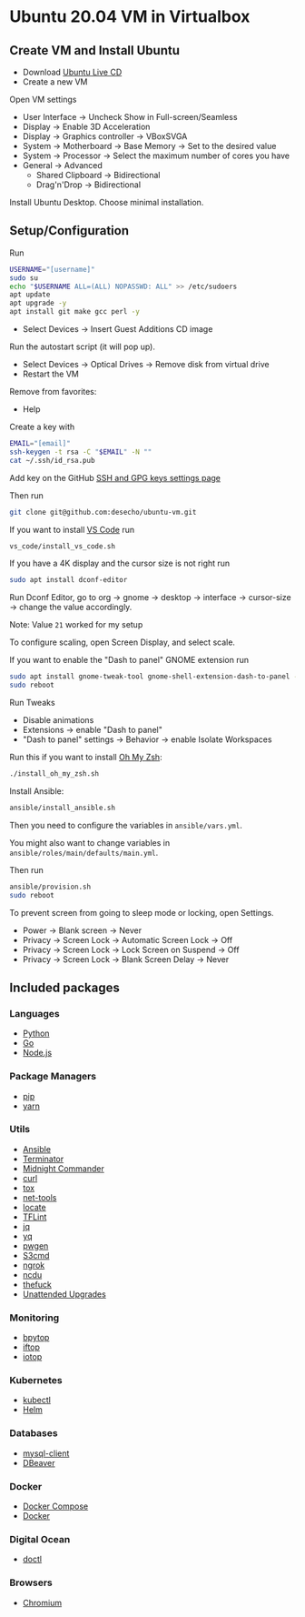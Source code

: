 # Ubuntu 20.04 VM in Virtualbox

## Create VM and Install Ubuntu

* Download [Ubuntu Live CD](https://www.ubuntu.com/download/desktop)
* Create a new VM

Open VM settings

* User Interface → Uncheck Show in Full-screen/Seamless
* Display → Enable 3D Acceleration
* Display → Graphics controller → VBoxSVGA
* System → Motherboard → Base Memory → Set to the desired value
* System → Processor → Select the maximum number of cores you have
* General → Advanced
  * Shared Clipboard → Bidirectional
  * Drag'n'Drop → Bidirectional

Install Ubuntu Desktop. Choose minimal installation.

## Setup/Configuration

Run
```bash
USERNAME="[username]"
sudo su
echo "$USERNAME ALL=(ALL) NOPASSWD: ALL" >> /etc/sudoers
apt update
apt upgrade -y
apt install git make gcc perl -y
```

* Select Devices → Insert Guest Additions CD image

Run the autostart script (it will pop up).

* Select Devices → Optical Drives → Remove disk from virtual drive
* Restart the VM

Remove from favorites:

* Help

Create a key with
```bash
EMAIL="[email]"
ssh-keygen -t rsa -C "$EMAIL" -N ""
cat ~/.ssh/id_rsa.pub
```

Add key on the GitHub [SSH and GPG keys settings page](https://github.com/settings/keys)

Then run
```bash
git clone git@github.com:desecho/ubuntu-vm.git
```

If you want to install [VS Code](https://code.visualstudio.com/) run
```bash
vs_code/install_vs_code.sh
```

If you have a 4K display and the cursor size is not right run
```bash
sudo apt install dconf-editor
```
Run Dconf Editor, go to org → gnome → desktop → interface → cursor-size → change the value accordingly.

Note: Value `21` worked for my setup

To configure scaling, open Screen Display, and select scale.

If you want to enable the "Dash to panel" GNOME extension run
```bash
sudo apt install gnome-tweak-tool gnome-shell-extension-dash-to-panel -y
sudo reboot
```

Run Tweaks
* Disable animations
* Extensions → enable "Dash to panel"
* "Dash to panel" settings → Behavior → enable Isolate Workspaces

Run this if you want to install [Oh My Zsh](https://github.com/robbyrussell/oh-my-zsh):
```bash
./install_oh_my_zsh.sh
```

Install Ansible:
```bash
ansible/install_ansible.sh
```

Then you need to configure the variables in `ansible/vars.yml`.

You might also want to change variables in `ansible/roles/main/defaults/main.yml`.

Then run
```bash
ansible/provision.sh
sudo reboot
```

To prevent screen from going to sleep mode or locking, open Settings.

* Power → Blank screen → Never
* Privacy → Screen Lock → Automatic Screen Lock → Off
* Privacy → Screen Lock → Lock Screen on Suspend → Off
* Privacy → Screen Lock → Blank Screen Delay → Never

## Included packages

### Languages
* [Python](https://www.python.org/)
* [Go](https://golang.org/)
* [Node.js](https://nodejs.org/en/)

### Package Managers
* [pip](https://pypi.org/project/pip/)
* [yarn](https://yarnpkg.com/)

### Utils
* [Ansible](https://www.ansible.com/)
* [Terminator](https://gnome-terminator.org/)
* [Midnight Commander](https://midnight-commander.org/)
* [curl](https://curl.se/)
* [tox](https://tox.readthedocs.io/en/latest/)
* [net-tools](https://sourceforge.net/projects/net-tools/)
* [locate](https://www.gnu.org/software/findutils/)
* [TFLint](https://github.com/terraform-linters/tflint)
* [jq](https://stedolan.github.io/jq/)
* [yq](https://mikefarah.gitbook.io/yq/)
* [pwgen](https://linux.die.net/man/1/pwgen)
* [S3cmd](https://s3tools.org/s3cmd)
* [ngrok](https://ngrok.com/)
* [ncdu](https://dev.yorhel.nl/ncdu)
* [thefuck](https://github.com/nvbn/thefuck)
* [Unattended Upgrades](https://wiki.debian.org/UnattendedUpgrades)

### Monitoring
* [bpytop](https://github.com/aristocratos/bpytop)
* [iftop](https://linux.die.net/man/8/iftop)
* [iotop](https://linux.die.net/man/1/iotop)

### Kubernetes
* [kubectl](https://kubernetes.io/docs/reference/kubectl/)
* [Helm](https://helm.sh/)

### Databases
* [mysql-client](https://dev.mysql.com/doc/refman/8.0/en/mysql.html)
* [DBeaver](https://dbeaver.io/)

### Docker
* [Docker Compose](https://docs.docker.com/compose/)
* [Docker](https://www.docker.com/)

### Digital Ocean
* [doctl](https://docs.digitalocean.com/reference/doctl/)

### Browsers
* [Chromium](https://www.chromium.org/Home)
